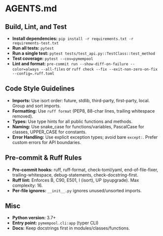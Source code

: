 # AGENTS.md

## Build, Lint, and Test

- **Install dependencies:** `pip install -r requirements.txt -r requirements-test.txt`
- **Run all tests:** `pytest`
- **Run a single test:** `pytest tests/test_api.py::TestClass::test_method`
- **Test coverage:** `pytest --cov=pymempool`
- **Lint and format:** `pre-commit run --show-diff-on-failure --color=always --all-files` or `ruff check --fix --exit-non-zero-on-fix --config=.ruff.toml`

## Code Style Guidelines

- **Imports:** Use isort order: future, stdlib, third-party, first-party, local. Group and sort imports.
- **Formatting:** Use `ruff format` (PEP8, 88-char lines, trailing whitespace removed).
- **Types:** Use type hints for all public functions and methods.
- **Naming:** Use snake_case for functions/variables, PascalCase for classes, UPPER_CASE for constants.
- **Error Handling:** Use explicit exception types; avoid bare `except:`. Prefer custom errors for API boundaries.

## Pre-commit & Ruff Rules

- **Pre-commit hooks:** ruff, ruff-format, check-toml/yaml, end-of-file-fixer, trailing-whitespace, debug-statements, check-docstring-first.
- **Ruff lint:** Enforces B, C90, E501, I (isort), UP (pyupgrade). Max complexity: 16.
- **Per-file ignores:** `__init__.py` ignores unused/unsorted imports.

## Misc

- **Python version:** 3.7+
- **Entry point:** `pymempool.cli:app` (typer CLI)
- **Docs:** Keep docstrings first in modules/classes/functions.
